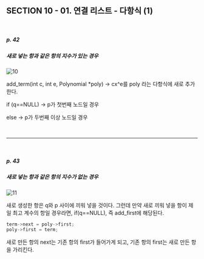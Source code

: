 ## SECTION 10 - 01. 연결 리스트 - 다항식 (1)

<Br>

##### p. 42

##### 새로 넣는 항과 같은 항의 지수가 있는 경우

![10](https://user-images.githubusercontent.com/75867748/109964130-9c5a5500-7d30-11eb-8048-968b29a5ca6c.png)

add_term(int c, int e, Polynomial \*poly)
→ cx^e를 poly 라는 다항식에 새로 추가한다.

if (q==NULL)
→ p가 첫번째 노드일 경우

else
→ p가 두번째 이상 노드일 경우

<br>

---

<Br>

##### p. 43

##### 새로 넣는 항과 같은 항의 지수가 없는 경우

![11](https://user-images.githubusercontent.com/75867748/109965446-543c3200-7d32-11eb-9140-8415841dea34.png)

새로 생성한 항은 q와 p 사이에 끼워 넣을 것이다. 그런데 만약 새로 끼워 넣을 항이 제일 최고 계수의 항일 경우라면, if(q==NULL), 즉 add_first에 해당된다.

```c
term->next = poly->first;
poly->first = term;
```

새로 만든 항의 next는 기존 항의 first가 들어가게 되고, 기존 항의 first는 새로 만든 항을 가리킨다.
